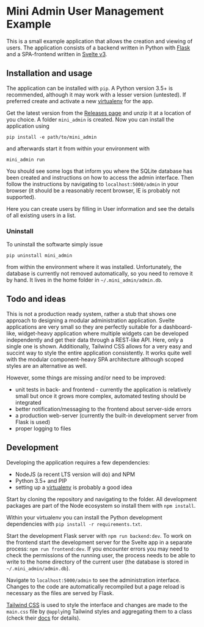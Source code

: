 # Mini Admin User Management Example

This is a small example application that allows the creation and viewing of users. The application consists of a backend written in Python with [Flask](https://palletsprojects.com/p/flask/) and a SPA-frontend written in [Svelte v3](https://svelte.dev). 

## Installation and usage

The application can be installed with `pip`. A Python version 3.5+ is recommended, although it may work with a lesser version (untested). If preferred create and activate a new [virtualenv](https://virtualenv.pypa.io/en/stable/) for the app.

Get the latest version from the [Releases page](https://github.com/stetso/mini_admin/releases) and unzip it at a location of you choice. A folder `mini_admin` is created. Now you can install the application using

```
pip install -e path/to/mini_admin
```

and afterwards start it from within your environment with

```
mini_admin run
```

You should see some logs that inform  you where the SQLite database has been created and instructions on how to access the admin interface. Then follow the instructions by navigating to `localhost:5000/admin` in your browser (it should be a reasonably recent browser, IE is probably not supported).

Here you can create users by filling in User information and see the details of all existing users in a list. 

### Uninstall

To uninstall the softwarte simply issue 

```
pip uninstall mini_admin
```

from within the environment where it was installed. Unfortunately, the database is currently not removed automatically, so you need to remove it by hand. It lives in the home folder in `~/.mini_admin/admin.db`.

## Todo and ideas

This is not a production ready system, rather a stub that shows one approach to designing a modular administration application. Svelte applications are very small so they are perfectly suitable for a dashboard-like, widget-heavy application where multiple widgets can be developed independently and get their data through a REST-like API. Here, only a single one is shown. Additionally, Tailwind CSS allows for a very easy and succint way to style the entire application consistently. It works quite well with the modular component-heavy SPA architecture although scoped styles are an alternative as well.

However, some things are missing and/or need to be improved:

- unit tests in back- and frontend - currently the application is relatively small but once it grows more complex, automated testing should be integrated
- better notification/messaging to the frontend about server-side errors
- a production web-server (currently the built-in development server from Flask is used)
- proper logging to files

## Development

Developing the application requires a few dependencies:

- NodeJS (a recent LTS version will do) and NPM
- Python 3.5+ and PIP
- setting up a [virtualenv](https://virtualenv.pypa.io/en/stable/) is probably a good idea

Start by cloning the repository and navigating to the folder. All development packages are part of the Node ecosystem so install them with `npm install`.

Within your virtualenv you can install the Python development dependencies with `pip install -r requirements.txt`.

Start the development Flask server with `npm run backend:dev`. To work on the frontend start the development server for the Svelte app in a separate process: `npm run frontend:dev`. If you encounter errors you may need to check the permissions of the running user, the process needs to be able to write to the home directory of the current user (the database is stored in `~/.mini_admin/admin.db`).
 
Navigate to `localhost:5000/admin` to see the administration interface. Changes to the code are automatically recompiled but a page reload is necessary as the files are served by Flask.

[Tailwind CSS](https://tailwindcss.com) is used to style the interface and changes are made to the `main.css` file by `@apply`ing Tailwind styles and aggregating them to a class (check their [docs](https://tailwindcss.com/docs/extracting-components) for details).